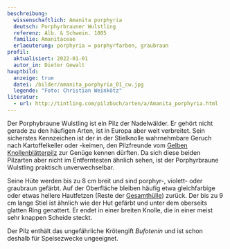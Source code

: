 ```yaml
---
beschreibung:
  wissenschaftlich: Amanita porphyria
  deutsch: Porphyrbrauner Wulstling
  referenz: Alb. & Schwein. 1805
  familie: Amanitaceae
  erlaeuterung: porphyria = porphyrfarben, graubraun
profil:
  aktualisiert: 2022-01-01
  autor_in: Dieter Gewalt
hauptbild:
  anzeige: true
  datei: /bilder/amanita_porphyria_01_cw.jpg
  legende: "Foto: Christian Weinkötz"
literatur:
  - url: http://tintling.com/pilzbuch/arten/a/Amanita_porphyria.html
---
```

Der Porphybraune Wulstling ist ein Pilz der Nadelwälder. Er gehört nicht gerade zu den häufigen Arten, ist in Europa aber weit verbreitet. Sein sicherstes Kennzeichen ist der in der Stielknolle wahrnehmbare Geruch nach Kartoffelkeller oder -keimen, den Pilzfreunde vom [Gelben Knollenblätterpilz](/pilze/amanita-citrina-gelber-knollenblätterpilz) zur Genüge kennen dürften. Da sich diese beiden Pilzarten aber nicht im Entferntesten ähnlich sehen, ist der Porphyrbraune Wulstling praktisch unverwechselbar.

Seine Hüte werden bis zu 8 cm breit und sind porphyr-, violett- oder graubraun gefärbt. Auf der Oberfläche bleiben häufig etwa gleichfarbige oder etwas hellere Hautfetzen (Reste der [Gesamthülle](Velum "Glossar")) zurück. Der bis zu 9 cm lange Stiel ist ähnlich wie der Hut gefärbt und unter dem oberseits glatten Ring genattert. Er endet in einer breiten Knolle, die in einer meist sehr knappen Scheide steckt.

Der Pilz enthält das ungefährliche Krötengift *Bufotenin* und ist schon deshalb für Speisezwecke ungeeignet.